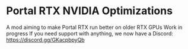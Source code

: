 # Portal RTX NVIDIA Optimizations
 A mod aiming to make Portal RTX run better on older RTX GPUs
 Work in progress
 If you need support with anything, we now have a Discord: https://discord.gg/GKacpbpyQb